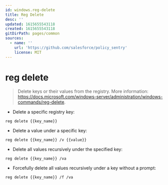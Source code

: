 ```yaml
---
id: windows.reg-delete
title: Reg Delete
desc: ''
updated: 1615655543118
created: 1615655543118
gitDirPath: pages/common
sources:
  - name: ''
    url: 'https://github.com/salesforce/policy_sentry'
    license: MIT
---
```

# reg delete

> Delete keys or their values from the registry.
> More information: <https://docs.microsoft.com/windows-server/administration/windows-commands/reg-delete>.

- Delete a specific registry key:

`reg delete {{key_name}}`

- Delete a value under a specific key:

`reg delete {{key_name}} /v {{value}}`

- Delete all values recursively under the specified key:

`reg delete {{key_name}} /va`

- Forcefully delete all values recursively under a key without a prompt:

`reg delete {{key_name}} /f /va`

